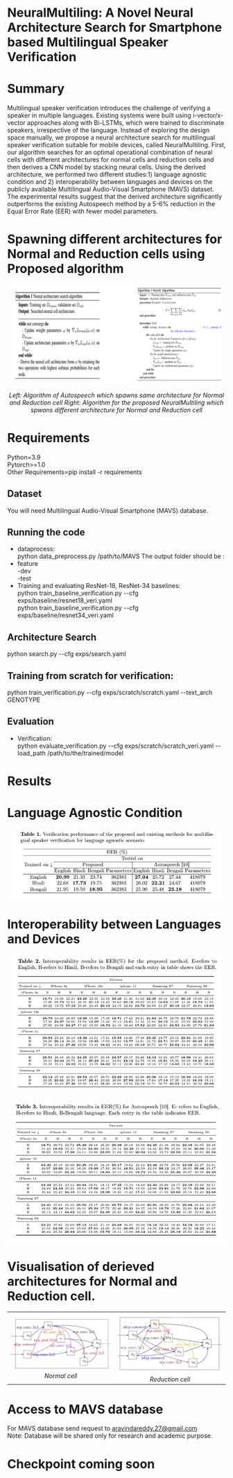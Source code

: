 # NeuralMultiling: A Novel Neural Architecture Search for Smartphone based Multilingual Speaker Verification
# Summary
Multilingual speaker verification introduces the challenge of verifying a speaker in multiple languages. Existing systems were built using i-vector/x-vector approaches along with Bi-LSTMs, which were trained to discriminate speakers, irrespective of the language. Instead of exploring the design space manually, we propose a neural architecture search for multilingual speaker verification suitable for mobile devices, called NeuralMultiling. First, our algorithm searches for an optimal operational combination of neural cells with different architectures for normal cells and reduction cells and then derives a CNN model by stacking neural cells. Using the derived architecture, we performed two different studies:1) language agnostic condition and 2) interoperability between languages and devices on the publicly available Multilingual Audio-Visual Smartphone (MAVS) dataset. The experimental results suggest that the derived architecture significantly outperforms the existing Autospeech method by a 5-6% reduction in the Equal Error Rate (EER) with fewer model parameters.

# Spawning different architectures for Normal and Reduction cells using Proposed algorithm

<div align="center">
  <img src="figures/algorithm.drawio.png" alt="Image Description">
  <p><em> Left: Algorithm of Autospeech which spawns same architecture for Normal and Reduction cell Right: Algorithm for the proposed NeuralMultiling which spwans different architecture for Normal and Reduction cell</em></p>
</div>

# Requirements
  Python=3.9 <br>
Pytorch>=1.0 <br>
Other Requirements=pip install -r requirements

## Dataset
You will need Multilingual Audio-Visual Smartphone (MAVS) database. 

## Running the code
- dataprocess: <br>
    python data_preprocess.py /path/to/MAVS
The output folder should be :<br>
- feature <br>
  -dev <br>
  -test
- Training and evaluating ResNet-18, ResNet-34 baselines: <br>
      python train_baseline_verification.py --cfg exps/baseline/resnet18_veri.yaml <br>
      python train_baseline_verification.py --cfg exps/baseline/resnet34_veri.yaml
## Architecture Search
  python search.py --cfg exps/search.yaml
## Training from scratch for verification:
  python train_verification.py --cfg exps/scratch/scratch.yaml --text_arch GENOTYPE

## Evaluation
- Verification:<br>
    python evaluate_verification.py --cfg exps/scratch/scratch_veri.yaml --load_path /path/to/the/trained/model



# Results 
# Language Agnostic Condition
<div align="center">
  <img src="figures/LA.png" alt="Image Description">
  <p><em> </em></p>
</div>

# Interoperability between Languages and Devices
<div align="center">
  <img src="figures/proposed.png" alt="Image Description">
  <p><em> </em></p>
</div>
<div align="center">
  <img src="figures/Autospeech.png" alt="Image Description">
  <p><em> </em></p>
</div>

# Visualisation of derieved architectures for Normal and Reduction cell.
<div align="center">
  <table>
    <tr>
      <td style="text-align:center">
        <img src="figures/Normal_cell_new_page-0001.jpg" alt="Image 1" width="500" />
        <br />
        <em>Normal cell</em>
      </td>
      <td style="text-align:center">
        <img src="figures/Reduction_cell_new_page-0001.jpg" alt="Image 2" width="500" />
        <br />
        <em>Reduction cell</em>
      </td>
    </tr>
  </table>
</div>

# Access to MAVS database
 For MAVS database send request to aravindareddy.27@gmail.com <br>
 Note: Database will be shared only for research and academic purpose.

# Checkpoint coming soon




